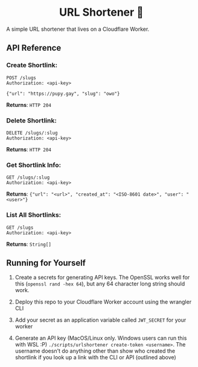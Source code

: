 <h1 align="center">URL Shortener 🔗</h1>

A simple URL shortener that lives on a Cloudflare Worker.

## API Reference
### Create Shortlink:
```http
POST /slugs
Authorization: <api-key>

{"url": "https://pupy.gay", "slug": "owo"}
```
**Returns**: `HTTP 204`

### Delete Shortlink:
```http
DELETE /slugs/:slug
Authorization: <api-key>
```
**Returns**: `HTTP 204`

### Get Shortlink Info:
```http
GET /slugs/:slug
Authorization: <api-key>
```

**Returns**: `{"url": "<url>", "created_at": "<ISO-8601 date>", "user": "<user>"}`

### List All Shortlinks:
```http
GET /slugs
Authorization: <api-key>
```

**Returns**: `String[]`

## Running for Yourself
1. Create a secrets for generating API keys. The OpenSSL works well for this (`openssl rand -hex 64`), but any 64 character long string should work.

2. Deploy this repo to your Cloudflare Worker account using the wrangler CLI

3. Add your secret as an application variable called `JWT_SECRET` for your worker

4. Generate an API key (MacOS/Linux only. Windows users can run this with WSL :P) `./scripts/urlshortener create-token <username>`. The username doesn't do anything other than show who created the shortlink if you look up a link with the CLI or API (outlined above)
